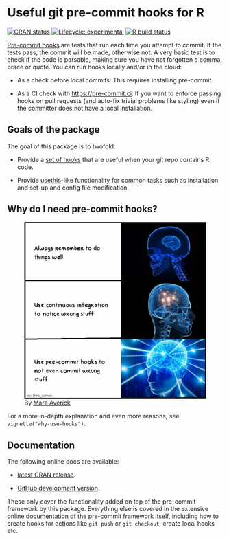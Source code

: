 
<!-- README.md is generated from README.Rmd. Please edit that file -->

# Useful git pre-commit hooks for R

<!-- badges: start -->

[![CRAN
status](https://www.r-pkg.org/badges/version/precommit)](https://CRAN.R-project.org/package=precommit)
[![Lifecycle:
experimental](https://img.shields.io/badge/lifecycle-experimental-orange.svg)](https://lifecycle.r-lib.org/articles/stages.html#experimental)
[![R build
status](https://github.com/lorenzwalthert/precommit/workflows/R-CMD-check/badge.svg)](https://github.com/lorenzwalthert/precommit/actions)
<!-- badges: end -->

[Pre-commit hooks](https://pre-commit.com) are tests that run each time
you attempt to commit. If the tests pass, the commit will be made,
otherwise not. A very basic test is to check if the code is parsable,
making sure you have not forgotten a comma, brace or quote. You can run
hooks locally and/or in the cloud:

-   As a check before local commits: This requires installing
    pre-commit.

-   As a CI check with <https://pre-commit.ci>: If you want to enforce
    passing hooks on pull requests (and auto-fix trivial problems like
    styling) even if the committer does not have a local installation.

## Goals of the package

The goal of this package is to twofold:

-   Provide a [set of
    hooks](https://lorenzwalthert.github.io/precommit/articles/available-hooks.html)
    that are useful when your git repo contains R code.

-   Provide [usethis](https://github.com/r-lib/usethis)-like
    functionality for common tasks such as installation and set-up and
    config file modification.

## Why do I need pre-commit hooks?

<figure>
<img src="man/figures/pre-commit-meme.jpeg" width="500" align="center" href="https://twitter.com/dataandme/status/1255510799273132032"/>
<figcaption>
By <a href=https://twitter.com/dataandme/status/1255510799273132032>Mara
Averick</a>
</figcaption>
</figure>

For a more in-depth explanation and even more reasons, see  
`vignette("why-use-hooks")`.

## Documentation

The following online docs are available:

-   [latest CRAN release](https://lorenzwalthert.github.io/precommit/).

-   [GitHub development
    version](https://lorenzwalthert.github.io/precommit/dev/).

These only cover the functionality added on top of the pre-commit
framework by this package. Everything else is covered in the extensive
[online documentation](https://pre-commit.com) of the pre-commit
framework itself, including how to create hooks for actions like
`git push` or `git checkout`, create local hooks etc.
